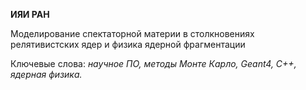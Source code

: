 **ИЯИ РАН**

Моделирование спектаторной материи в столкновениях релятивистских ядер и физика ядерной фрагментации

Ключевые слова: *научное ПО, методы Монте Карло, Geant4, C++, ядерная физика.*